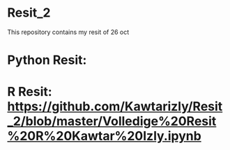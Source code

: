 # Resit_2
This repository contains my resit of 26 oct
# Python Resit:
# R Resit: https://github.com/Kawtarizly/Resit_2/blob/master/Volledige%20Resit%20R%20Kawtar%20Izly.ipynb

